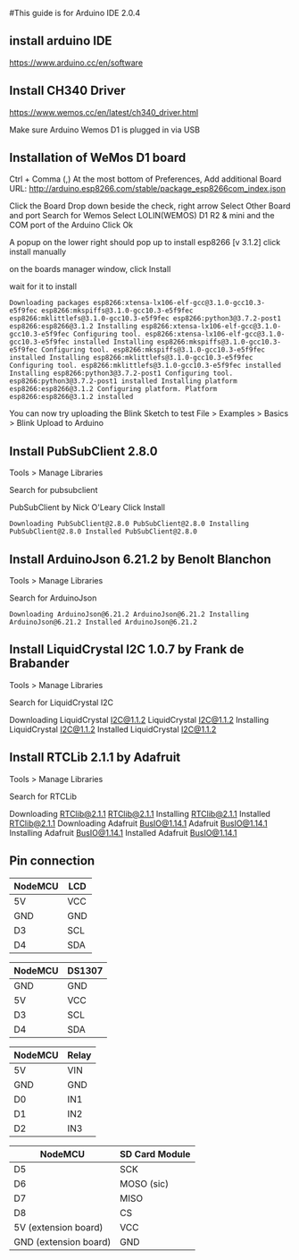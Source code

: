 #This guide is for Arduino IDE 2.0.4
## install arduino IDE
https://www.arduino.cc/en/software

## Install CH340 Driver
https://www.wemos.cc/en/latest/ch340_driver.html

Make sure Arduino Wemos D1 is plugged in via USB
## Installation of WeMos D1 board
Ctrl + Comma (,)
At the most bottom of Preferences,
Add additional Board URL: http://arduino.esp8266.com/stable/package_esp8266com_index.json

Click the Board Drop down beside the check, right arrow
Select Other Board and port
Search for Wemos
Select LOLIN(WEMOS) D1 R2 & mini
and the COM port of the Arduino 
Click Ok

A popup on the lower right should pop up to install esp8266 [v 3.1.2]
click install manually

on the boards manager window, click Install

wait for it to install

``
Downloading packages
esp8266:xtensa-lx106-elf-gcc@3.1.0-gcc10.3-e5f9fec
esp8266:mkspiffs@3.1.0-gcc10.3-e5f9fec
esp8266:mklittlefs@3.1.0-gcc10.3-e5f9fec
esp8266:python3@3.7.2-post1
esp8266:esp8266@3.1.2
Installing esp8266:xtensa-lx106-elf-gcc@3.1.0-gcc10.3-e5f9fec
Configuring tool.
esp8266:xtensa-lx106-elf-gcc@3.1.0-gcc10.3-e5f9fec installed
Installing esp8266:mkspiffs@3.1.0-gcc10.3-e5f9fec
Configuring tool.
esp8266:mkspiffs@3.1.0-gcc10.3-e5f9fec installed
Installing esp8266:mklittlefs@3.1.0-gcc10.3-e5f9fec
Configuring tool.
esp8266:mklittlefs@3.1.0-gcc10.3-e5f9fec installed
Installing esp8266:python3@3.7.2-post1
Configuring tool.
esp8266:python3@3.7.2-post1 installed
Installing platform esp8266:esp8266@3.1.2
Configuring platform.
Platform esp8266:esp8266@3.1.2 installed
``

You can now try uploading the Blink Sketch to test
File > Examples > Basics > Blink
Upload to Arduino


## Install PubSubClient 2.8.0
Tools > Manage Libraries

Search for pubsubclient

PubSubClient by Nick O'Leary
Click Install

``
Downloading PubSubClient@2.8.0
PubSubClient@2.8.0
Installing PubSubClient@2.8.0
Installed PubSubClient@2.8.0
``


## Install ArduinoJson 6.21.2 by Benolt Blanchon
Tools > Manage Libraries

Search for ArduinoJson


``
Downloading ArduinoJson@6.21.2
ArduinoJson@6.21.2
Installing ArduinoJson@6.21.2
Installed ArduinoJson@6.21.2
``

## Install LiquidCrystal I2C 1.0.7 by Frank de Brabander

Tools > Manage Libraries

Search for LiquidCrystal I2C

Downloading LiquidCrystal I2C@1.1.2
LiquidCrystal I2C@1.1.2
Installing LiquidCrystal I2C@1.1.2
Installed LiquidCrystal I2C@1.1.2

## Install RTCLib 2.1.1 by Adafruit

Tools > Manage Libraries

Search for RTCLib

Downloading RTClib@2.1.1
RTClib@2.1.1
Installing RTClib@2.1.1
Installed RTClib@2.1.1
Downloading Adafruit BusIO@1.14.1
Adafruit BusIO@1.14.1
Installing Adafruit BusIO@1.14.1
Installed Adafruit BusIO@1.14.1


## Pin connection

| NodeMCU | LCD |
|---------|-----|
| 5V      | VCC |
| GND     | GND |
| D3      | SCL |
| D4      | SDA |

| NodeMCU | DS1307 |
|---------|--------|
| GND     | GND    |
| 5V      | VCC    |
| D3      | SCL    |
| D4      | SDA    |

| NodeMCU | Relay |
|---------|-------|
| 5V      | VIN   |
| GND     | GND   |
| D0      | IN1   |
| D1      | IN2   |
| D2      | IN3   | 

| NodeMCU               | SD Card Module |
|-----------------------|----------------|
| D5                    | SCK            |
| D6                    | MOSO (sic)     |
| D7                    | MISO           |
| D8                    | CS             |
| 5V (extension board)  | VCC            |
| GND (extension board) | GND            |